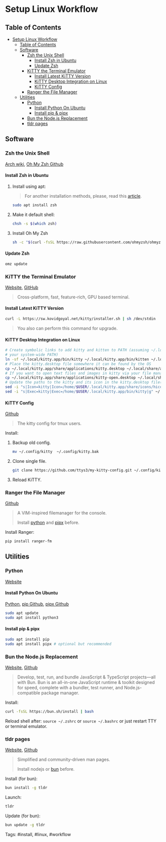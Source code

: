 # Setup Linux Workflow

## Table of Contents

- [Setup Linux Workflow](#setup-linux-workflow)
  - [Table of Contents](#table-of-contents)
  - [Software](#software)
    - [Zsh the Unix Shell](#zsh-the-unix-shell)
      - [Install Zsh in Ubuntu](#install-zsh-in-ubuntu)
      - [Update Zsh](#update-zsh)
    - [KiTTY the Terminal Emulator](#kitty-the-terminal-emulator)
      - [Install Latest KiTTY Version](#install-latest-kitty-version)
      - [KiTTY Desktop Integration on Linux](#kitty-desktop-integration-on-linux)
      - [KiTTY Config](#kitty-config)
    - [Ranger the File Manager](#ranger-the-file-manager)
  - [Utilities](#utilities)
    - [Python](#python)
      - [Install Python On Ubuntu](#install-python-on-ubuntu)
      - [Install pip \& pipx](#install-pip--pipx)
    - [Bun the Node.js Replacement](#bun-the-nodejs-replacement)
    - [tldr pages](#tldr-pages)

## Software

### Zsh the Unix Shell

[Arch wiki](https://wiki.archlinux.org/title/zsh), [Oh My Zsh Github](https://github.com/ohmyzsh/ohmyzsh)

#### Install Zsh in Ubuntu

1. Install using apt:
    > For another installation methods, please, read this [article](https://github.com/ohmyzsh/ohmyzsh/wiki/Installing-ZSH).

    ```bash
    sudo apt install zsh
    ```

2. Make it default shell:

    ```bash
    chsh -s $(which zsh)
    ```

3. Install Oh My Zsh

    ```bash
    sh -c "$(curl -fsSL https://raw.githubusercontent.com/ohmyzsh/ohmyzsh/master/tools/install.sh)"
    ```

#### Update Zsh

```bash
omz update
```

### KiTTY the Terminal Emulator

[Website](https://sw.kovidgoyal.net/kitty/), [GitHub](https://github.com/kovidgoyal/kitty)
> Cross-platform, fast, feature-rich, GPU based terminal.

#### Install Latest KiTTY Version

```Bash
curl -L https://sw.kovidgoyal.net/kitty/installer.sh | sh /dev/stdin
```

> You also can perform this command for upgrade.

#### KiTTY Desktop Integration on Linux

```Bash
# Create symbolic links to add kitty and kitten to PATH (assuming ~/.local/bin is in
# your system-wide PATH)
ln -sf ~/.local/kitty.app/bin/kitty ~/.local/kitty.app/bin/kitten ~/.local/bin/
# Place the kitty.desktop file somewhere it can be found by the OS
cp ~/.local/kitty.app/share/applications/kitty.desktop ~/.local/share/applications/
# If you want to open text files and images in kitty via your file manager also add the kitty-open.desktop file
cp ~/.local/kitty.app/share/applications/kitty-open.desktop ~/.local/share/applications/
# Update the paths to the kitty and its icon in the kitty.desktop file(s)
sed -i "s|Icon=kitty|Icon=/home/$USER/.local/kitty.app/share/icons/hicolor/256x256/apps/kitty.png|g" ~/.local/share/applications/kitty*.desktop
sed -i "s|Exec=kitty|Exec=/home/$USER/.local/kitty.app/bin/kitty|g" ~/.local/share/applications/kitty*.desktop
```

#### KiTTY Config

[Github](https://github.com/ttys3/my-kitty-config)

> The kitty config for tmux users.

Install:

1. Backup old config.

    ```Bash
    mv ~/.config/kitty  ~/.config/kitty.bak
    ```

2. Clone single file.

    ```Bash
    git clone https://github.com/ttys3/my-kitty-config.git ~/.config/kitty
    ```

3. Reload KiTTY.

### Ranger the File Manager

[Github](https://github.com/ranger/ranger)

> A VIM-inspired filemanager for the console.
>
> Install [python](#install-python-on-ubuntu) and [pipx](#install-pip--pipx) before.

Install Ranger:

```bash
pip install ranger-fm
```

<!-- ### fzf the Fuzzy Finder -->

<!-- ### lsd the ls Replacement -->

<!-- ### chezmoi the Dot File Manager -->

## Utilities

### Python

[Website](https://www.python.org)

#### Install Python On Ubuntu

[Python](https://www.python.org), [pip Github](https://github.com/pypa/pip?tab=coc-ov-file), [pipx Github](https://github.com/pypa/pipx)

```bash
sudo apt update
sudo apt install python3
```

#### Install pip & pipx

```bash
sudo apt install pip
sudo apt install pipx # optional but recommended
```

### Bun the Node.js Replacement

[Website](https://bun.sh), [Github](https://github.com/oven-sh/bun)

> Develop, test, run, and bundle JavaScript & TypeScript projects—all with Bun. Bun is an all-in-one JavaScript runtime & toolkit designed for speed, complete with a bundler, test runner, and Node.js-compatible package manager.

Install:

```bash
curl -fsSL https://bun.sh/install | bash
```

Reload shell after:
`source ~/.zshrc` or `source ~/.bashrc` or just restart TTY or terminal emulator.

### tldr pages

[Website](https://tldr.sh), [Github](https://github.com/tldr-pages/tldr)

> Simplified and community-driven man pages.
>
> Install nodejs or [bun](#bun-the-nodejs-replacement) before.

Install (for bun):

```bash
bun install -g tldr
```

Launch:

```bash
tldr
```

Update (for bun):

```bash
bun update -g tldr
```

<!-- ## Misc -->

<!-- ### Fonts -->

<!-- Cascadia, Nerd font, Monaspace and it terminal and vscode integration -->

Tags: #install, #linux, #workflow
